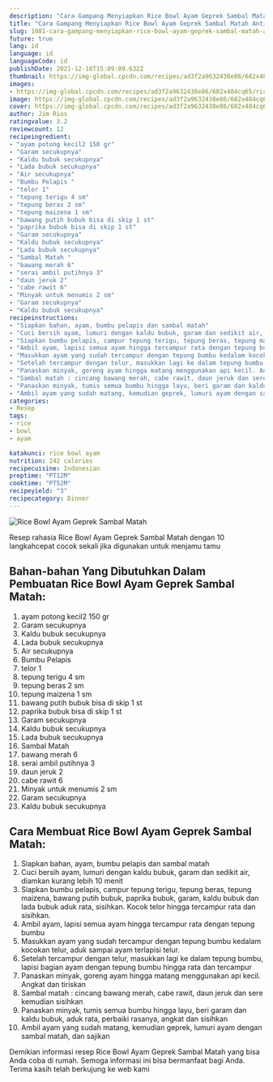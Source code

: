```yaml
---
description: "Cara Gampang Menyiapkan Rice Bowl Ayam Geprek Sambal Matah Anti Gagal"
title: "Cara Gampang Menyiapkan Rice Bowl Ayam Geprek Sambal Matah Anti Gagal"
slug: 1081-cara-gampang-menyiapkan-rice-bowl-ayam-geprek-sambal-matah-anti-gagal
future: true
lang: id
language: id
languageCode: id
publishDate: 2021-12-18T15:09:09.632Z 
thumbnail: https://img-global.cpcdn.com/recipes/ad3f2a9632438e86/682x484cq65/rice-bowl-ayam-geprek-sambal-matah-foto-resep-utama.png
images:
- https://img-global.cpcdn.com/recipes/ad3f2a9632438e86/682x484cq65/rice-bowl-ayam-geprek-sambal-matah-foto-resep-utama.png
image: https://img-global.cpcdn.com/recipes/ad3f2a9632438e86/682x484cq65/rice-bowl-ayam-geprek-sambal-matah-foto-resep-utama.png
cover: https://img-global.cpcdn.com/recipes/ad3f2a9632438e86/682x484cq65/rice-bowl-ayam-geprek-sambal-matah-foto-resep-utama.png
author: Jim Rios
ratingvalue: 3.2
reviewcount: 12
recipeingredient:
- "ayam potong kecil2 150 gr"
- "Garam secukupnya"
- "Kaldu bubuk secukupnya"
- "Lada bubuk secukupnya"
- "Air secukupnya"
- "Bumbu Pelapis "
- "telor 1"
- "tepung terigu 4 sm"
- "tepung beras 2 sm"
- "tepung maizena 1 sm"
- "bawang putih bubuk bisa di skip 1 st"
- "paprika bubuk bisa di skip 1 st"
- "Garam secukupnya"
- "Kaldu bubuk secukupnya"
- "Lada bubuk secukupnya"
- "Sambal Matah "
- "bawang merah 6"
- "serai ambil putihnya 3"
- "daun jeruk 2"
- "cabe rawit 6"
- "Minyak untuk menumis 2 sm"
- "Garam secukupnya"
- "Kaldu bubuk secukupnya"
recipeinstructions:
- "Siapkan bahan, ayam, bumbu pelapis dan sambal matah"
- "Cuci bersih ayam, lumuri dengan kaldu bubuk, garam dan sedikit air, diamkan kurang lebih 10 menit"
- "Siapkan bumbu pelapis, campur tepung terigu, tepung beras, tepung maizena, bawang putih bubuk, paprika bubuk, garam, kaldu bubuk dan lada bubuk aduk rata, sisihkan. Kocok telor hingga tercampur rata dan sisihkan."
- "Ambil ayam, lapisi semua ayam hingga tercampur rata dengan tepung bumbu"
- "Masukkan ayam yang sudah tercampur dengan tepung bumbu kedalam kocokan telur, aduk sampai ayam terlapisi telur."
- "Setelah tercampur dengan telur, masukkan lagi ke dalam tepung bumbu, lapisi bagian ayam dengan tepung bumbu hingga rata dan tercampur"
- "Panaskan minyak, goreng ayam hingga matang menggunakan api kecil. Angkat dan tiriskan"
- "Sambal matah : cincang bawang merah, cabe rawit, daun jeruk dan sere kemudian sisihkan"
- "Panaskan minyak, tumis semua bumbu hingga layu, beri garam dan kaldu bubuk, aduk rata, perbaiki rasanya, angkat dan sisihkan"
- "Ambil ayam yang sudah matang, kemudian geprek, lumuri ayam dengan sambal matah, dan sajikan"
categories:
- Resep
tags:
- rice
- bowl
- ayam

katakunci: rice bowl ayam 
nutrition: 242 calories
recipecuisine: Indonesian
preptime: "PT12M"
cooktime: "PT52M"
recipeyield: "3"
recipecategory: Dinner
---
```



![Rice Bowl Ayam Geprek Sambal Matah](https://img-global.cpcdn.com/recipes/ad3f2a9632438e86/682x484cq65/rice-bowl-ayam-geprek-sambal-matah-foto-resep-utama.png)

Resep rahasia Rice Bowl Ayam Geprek Sambal Matah    dengan 10 langkahcepat cocok sekali jika digunakan untuk menjamu tamu

<!--inarticleads1-->

## Bahan-bahan Yang Dibutuhkan Dalam Pembuatan Rice Bowl Ayam Geprek Sambal Matah:

1. ayam potong kecil2 150 gr
1. Garam secukupnya
1. Kaldu bubuk secukupnya
1. Lada bubuk secukupnya
1. Air secukupnya
1. Bumbu Pelapis 
1. telor 1
1. tepung terigu 4 sm
1. tepung beras 2 sm
1. tepung maizena 1 sm
1. bawang putih bubuk bisa di skip 1 st
1. paprika bubuk bisa di skip 1 st
1. Garam secukupnya
1. Kaldu bubuk secukupnya
1. Lada bubuk secukupnya
1. Sambal Matah 
1. bawang merah 6
1. serai ambil putihnya 3
1. daun jeruk 2
1. cabe rawit 6
1. Minyak untuk menumis 2 sm
1. Garam secukupnya
1. Kaldu bubuk secukupnya



<!--inarticleads2-->

## Cara Membuat Rice Bowl Ayam Geprek Sambal Matah:

1. Siapkan bahan, ayam, bumbu pelapis dan sambal matah
1. Cuci bersih ayam, lumuri dengan kaldu bubuk, garam dan sedikit air, diamkan kurang lebih 10 menit
1. Siapkan bumbu pelapis, campur tepung terigu, tepung beras, tepung maizena, bawang putih bubuk, paprika bubuk, garam, kaldu bubuk dan lada bubuk aduk rata, sisihkan. Kocok telor hingga tercampur rata dan sisihkan.
1. Ambil ayam, lapisi semua ayam hingga tercampur rata dengan tepung bumbu
1. Masukkan ayam yang sudah tercampur dengan tepung bumbu kedalam kocokan telur, aduk sampai ayam terlapisi telur.
1. Setelah tercampur dengan telur, masukkan lagi ke dalam tepung bumbu, lapisi bagian ayam dengan tepung bumbu hingga rata dan tercampur
1. Panaskan minyak, goreng ayam hingga matang menggunakan api kecil. Angkat dan tiriskan
1. Sambal matah : cincang bawang merah, cabe rawit, daun jeruk dan sere kemudian sisihkan
1. Panaskan minyak, tumis semua bumbu hingga layu, beri garam dan kaldu bubuk, aduk rata, perbaiki rasanya, angkat dan sisihkan
1. Ambil ayam yang sudah matang, kemudian geprek, lumuri ayam dengan sambal matah, dan sajikan




Demikian informasi  resep Rice Bowl Ayam Geprek Sambal Matah   yang bisa Anda coba di rumah. Semoga informasi ini bisa bermanfaat bagi Anda. Terima kasih telah berkujung ke web kami
